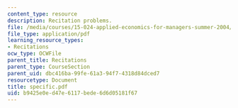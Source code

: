 ```yaml
---
content_type: resource
description: Recitation problems.
file: /media/courses/15-024-applied-economics-for-managers-summer-2004/b9425e0ed47e6117bede6d6d05181f67_specific.pdf
file_type: application/pdf
learning_resource_types:
- Recitations
ocw_type: OCWFile
parent_title: Recitations
parent_type: CourseSection
parent_uid: dbc416ba-99fe-61a3-94f7-4318d84dced7
resourcetype: Document
title: specific.pdf
uid: b9425e0e-d47e-6117-bede-6d6d05181f67
---
```

